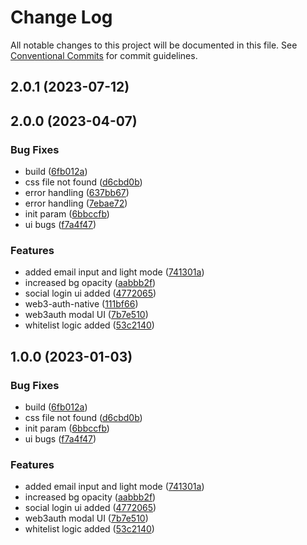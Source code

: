 # Change Log

All notable changes to this project will be documented in this file.
See [Conventional Commits](https://conventionalcommits.org) for commit guidelines.

## 2.0.1 (2023-07-12)





## 2.0.0 (2023-04-07)


### Bug Fixes

* build ([6fb012a](https://github.com/bcnmy/biconomy-client-sdk/commit/6fb012a7d2004d5a5bad616a0ed025f1ee0a93b8))
* css file not found ([d6cbd0b](https://github.com/bcnmy/biconomy-client-sdk/commit/d6cbd0bf88bc119c69778776df7c9bf6cd1efdb9))
* error handling ([637bb67](https://github.com/bcnmy/biconomy-client-sdk/commit/637bb67b9390e39b4571374108bc70447a531963))
* error handling ([7ebae72](https://github.com/bcnmy/biconomy-client-sdk/commit/7ebae72c5cfbe847bee8b2652cf88dd27a3934d9))
* init param ([6bbccfb](https://github.com/bcnmy/biconomy-client-sdk/commit/6bbccfbff8834fa96160685f80bab7d64ec0f135))
* ui bugs ([f7a4f47](https://github.com/bcnmy/biconomy-client-sdk/commit/f7a4f47c6076fd78515131ec59b128f312687a06))


### Features

* added email input and light mode ([741301a](https://github.com/bcnmy/biconomy-client-sdk/commit/741301a526774ed45805e477fac461b1d6afd8ac))
* increased bg opacity ([aabbb2f](https://github.com/bcnmy/biconomy-client-sdk/commit/aabbb2fc7bab637de7a6c29fead0636979e6f6d0))
* social login ui added ([4772065](https://github.com/bcnmy/biconomy-client-sdk/commit/477206546e0518af5a1d835f7370d70d586420c0))
* web3-auth-native ([111bf66](https://github.com/bcnmy/biconomy-client-sdk/commit/111bf66134b8519b934895fe51082d22c8805e65))
* web3auth modal UI ([7b7e510](https://github.com/bcnmy/biconomy-client-sdk/commit/7b7e5104ad5b1828e083f70a185328b566e9d456))
* whitelist logic added ([53c2140](https://github.com/bcnmy/biconomy-client-sdk/commit/53c2140ef9b9d79d9d9c0e0c2c80e82b1df7f8b9))





## 1.0.0 (2023-01-03)


### Bug Fixes

* build ([6fb012a](https://github.com/bcnmy/biconomy-client-sdk/commit/6fb012a7d2004d5a5bad616a0ed025f1ee0a93b8))
* css file not found ([d6cbd0b](https://github.com/bcnmy/biconomy-client-sdk/commit/d6cbd0bf88bc119c69778776df7c9bf6cd1efdb9))
* init param ([6bbccfb](https://github.com/bcnmy/biconomy-client-sdk/commit/6bbccfbff8834fa96160685f80bab7d64ec0f135))
* ui bugs ([f7a4f47](https://github.com/bcnmy/biconomy-client-sdk/commit/f7a4f47c6076fd78515131ec59b128f312687a06))


### Features

* added email input and light mode ([741301a](https://github.com/bcnmy/biconomy-client-sdk/commit/741301a526774ed45805e477fac461b1d6afd8ac))
* increased bg opacity ([aabbb2f](https://github.com/bcnmy/biconomy-client-sdk/commit/aabbb2fc7bab637de7a6c29fead0636979e6f6d0))
* social login ui added ([4772065](https://github.com/bcnmy/biconomy-client-sdk/commit/477206546e0518af5a1d835f7370d70d586420c0))
* web3auth modal UI ([7b7e510](https://github.com/bcnmy/biconomy-client-sdk/commit/7b7e5104ad5b1828e083f70a185328b566e9d456))
* whitelist logic added ([53c2140](https://github.com/bcnmy/biconomy-client-sdk/commit/53c2140ef9b9d79d9d9c0e0c2c80e82b1df7f8b9))
